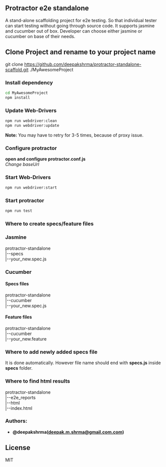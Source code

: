 ## Protractor e2e standalone
A stand-alone scaffolding project for e2e testing. So that individual tester can start testing without going through source code.
It supports jasmine and cucumber out of box. Developer can choose either jasmine or cucumber on base of their needs. 

## Clone Project and rename to your project name
git clone https://github.com/deepakshrma/protractor-standalone-scaffold.git ./MyAwesomeProject
### Install dependency
```bash
cd MyAwesomeProject
npm install
```
### Update Web-Drivers
```bash
npm run webdriver:clean
npm run webdriver:update
```
**Note:** You may have to retry for 3-5 times, because of proxy issue.  

### Configure protractor
**open and configure protractor.conf.js**  
_Change baseUrl_

### Start Web-Drivers
```bash
npm run webdriver:start
```
### Start protractor
```bash
npm run test
```
### Where to create specs/feature files
### Jasmine
protractor-standalone\
<space><space><space>|--specs\
<space><space><space><space><space><space>|--your_new.spec.js

### Cucumber
#### Specs files
protractor-standalone   
<space><space><space>|--cucumber    
<space><space><space><space><space><space>|--your_new.spec.js   

#### Feature files
protractor-standalone\
<space><space><space>|--cucumber\
<space><space><space><space><space><space>|--your_new.feature

### Where to add newly added specs file
It is done automatically. However file name should end with **specs.js** inside **specs** folder.

### Where to find html results
protractor-standalone   
<space><space><space>|--e2e_reports     
<space><space><space><space><space><space>|--html   
<space><space><space><space><space><space><space><space><space>|--index.html    

### Authors:
* __@deepakshrma(deepak.m.shrma@gmail.com.com)__

## License
MIT 

